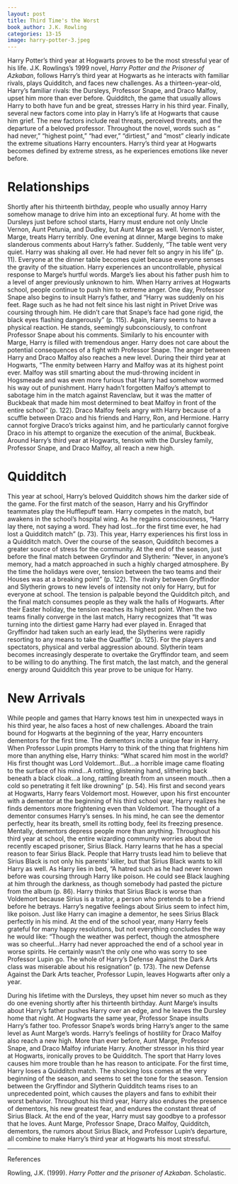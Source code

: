 ```yaml
---
layout: post
title: Third Time's the Worst
book_author: J.K. Rowling
categories: 13-15
image: harry-potter-3.jpeg
---
```


Harry Potter’s third year at Hogwarts proves to be the most stressful year of
his life. J.K. Rowlings’s 1999 novel, _Harry Potter and the Prisoner of
Azkaban_, follows Harry’s third year at Hogwarts as he interacts with familiar
rivals, plays Quidditch, and faces new challenges. As a thirteen-year-old,
Harry’s familiar rivals: the Dursleys, Professor Snape, and Draco Malfoy, upset
him more than ever before. Quidditch, the game that usually allows Harry to both
have fun and be great, stresses Harry in his third year. Finally, several new
factors come into play in Harry’s life at Hogwarts that cause him grief. The new
factors include real threats, perceived threats, and the departure of a beloved
professor. Throughout the novel, words such as “ had never,” “highest point,”
“had ever,” “dirtiest,” and “most” clearly indicate the extreme situations Harry
encounters. Harry’s third year at Hogwarts becomes defined by extreme stress, as
he experiences emotions like never before.

# Relationships

Shortly after his thirteenth birthday, people who usually annoy Harry somehow
manage to drive him into an exceptional fury. At home with the Dursleys just
before school starts, Harry must endure not only Uncle Vernon, Aunt Petunia, and
Dudley, but Aunt Marge as well. Vernon’s sister, Marge, treats Harry terribly.
One evening at dinner, Marge begins to make slanderous comments about Harry’s
father. Suddenly, “The table went very quiet. Harry was shaking all over. He had
never felt so angry in his life” (p. 11). Everyone at the dinner table becomes
quiet because everyone senses the gravity of the situation. Harry experiences an
uncontrollable, physical response to Marge’s hurtful words. Marge’s lies about
his father push him to a level of anger previously unknown to him. When Harry
arrives at Hogwarts school, people continue to push him to extreme anger. One
day, Professor Snape also begins to insult Harry’s father, and “Harry was
suddenly on his feet. Rage such as he had not felt since his last night in
Privet Drive was coursing through him. He didn’t care that Snape’s face had gone
rigid, the black eyes flashing dangerously” (p. 115). Again, Harry seems to have
a physical reaction. He stands, seemingly subconsciously, to confront Professor
Snape about his comments. Similarly to his encounter with Marge, Harry is filled
with tremendous anger. Harry does not care about the potential consequences of a
fight with Professor Snape. The anger between Harry and Draco Malfoy also
reaches a new level. During their third year at Hogwarts, “The enmity between
Harry and Malfoy was at its highest point ever. Malfoy was still smarting about
the mud-throwing incident in Hogsmeade and was even more furious that Harry had
somehow wormed his way out of punishment. Harry hadn’t forgotten Malfoy’s
attempt to sabotage him in the match against Ravenclaw, but it was the matter of
Buckbeak that made him most determined to beat Malfoy in front of the entire
school” (p. 122). Draco Malfoy feels angry with Harry because of a scuffle
between Draco and his friends and Harry, Ron, and Hermione. Harry cannot forgive
Draco’s tricks against him, and he particularly cannot forgive Draco in his
attempt to organize the execution of the animal, Buckbeak. Around Harry’s third
year at Hogwarts, tension with the Dursley family, Professor Snape, and Draco
Malfoy, all reach a new high.

# Quidditch

This year at school, Harry’s beloved Quidditch shows him the darker side of the
game. For the first match of the season, Harry and his Gryffindor teammates play
the Hufflepuff team. Harry competes in the match, but awakens in the school’s
hospital wing. As he regains consciousness, “Harry lay there, not saying a word.
They had lost…for the first time ever, he had lost a Quidditch match” (p. 73).
This year, Harry experiences his first loss in a Quidditch match. Over the
course of the season, Quidditch becomes a greater source of stress for the
community. At the end of the season, just before the final match between
Gryfindor and Slytherin: “Never, in anyone’s memory, had a match approached in
such a highly charged atmosphere. By the time the holidays were over, tension
between the two teams and their Houses was at a breaking point” (p. 122). The
rivalry between Gryffindor and Slytherin grows to new levels of intensity not
only for Harry, but for everyone at school. The tension is palpable beyond the
Quidditch pitch, and the final match consumes people as they walk the halls of
Hogwarts. After their Easter holiday, the tension reaches its highest point.
When the two teams finally converge in the last match, Harry recognizes that “It
was turning into the dirtiest game Harry had ever played in. Enraged that
Gryffindor had taken such an early lead, the Slytherins were rapidly resorting
to any means to take the Quaffle” (p. 125). For the players and spectators,
physical and verbal aggression abound. Slytherin team becomes increasingly
desperate to overtake the Gryffindor team, and seem to be willing to do
anything. The first match, the last match, and the general energy around
Quidditch this year prove to be unique for Harry.

# New Arrivals

While people and games that Harry knows test him in unexpected ways in his third
year, he also faces a host of new challenges. Aboard the train bound for
Hogwarts at the beginning of the year, Harry encounters dementors for the first
time. The dementors incite a unique fear in Harry. When Professor Lupin prompts
Harry to think of the thing that frightens him more than anything else, Harry
thinks: “What scared him most in the world? His first thought was Lord
Voldemort…But…a horrible image came floating to the surface of his mind…A
rotting, glistening hand, slithering back beneath a black cloak…a long, rattling
breath from an unseen mouth…then a cold so penetrating it felt like drowning”
(p. 54). His first and second years at Hogwarts, Harry fears Voldemort most.
However, upon his first encounter with a dementor at the beginning of his third
school year, Harry realizes he finds dementors more frightening even than
Voldemort. The thought of a dementor consumes Harry’s senses. In his mind, he
can see the dementor perfectly, hear its breath, smell its rotting body, feel
its freezing presence. Mentally, dementors depress people more than anything.
Throughout his third year at school, the entire wizarding community worries
about the recently escaped prisoner, Sirius Black. Harry learns that he has a
special reason to fear Sirius Black. People that Harry trusts lead him to
believe that Sirius Black is not only his parents’ killer, but that Sirius Black
wants to kill Harry as well. As Harry lies in bed, “A hatred such as he had
never known before was coursing through Harry like poison. He could see Black
laughing at him through the darkness, as though somebody had pasted the picture
from the album (p. 86). Harry thinks that Sirius Black is worse than Voldemort
because Sirius is a traitor, a person who pretends to be a friend before he
betrays. Harry’s negative feelings about Sirius seem to infect him, like poison.
Just like Harry can imagine a dementor, he sees Sirius Black perfectly in his
mind. At the end of the school year, many Harry feels grateful for many happy
resolutions, but not everything concludes the way he would like: “Though the
weather was perfect, though the atmosphere was so cheerful…Harry had never
approached the end of a school year in worse spirits. He certainly wasn’t the
only one who was sorry to see Professor Lupin go. The whole of Harry’s Defense
Against the Dark Arts class was miserable about his resignation” (p. 173). The
new Defense Against the Dark Arts teacher, Professor Lupin, leaves Hogwarts
after only a year.

During his lifetime with the Dursleys, they upset him never so much as they do
one evening shortly after his thirteenth birthday. Aunt Marge’s insults about
Harry’s father pushes Harry over an edge, and he leaves the Dursley home that
night. At Hogwarts the same year, Professor Snape insults Harry’s father too.
Professor Snape’s words bring Harry’s anger to the same level as Aunt Marge’s
words. Harry’s feelings of hostility for Draco Malfoy also reach a new high.
More than ever before, Aunt Marge, Professor Snape, and Draco Malfoy infuriate
Harry. Another stressor in his third year at Hogwarts, ironically proves to be
Quidditch. The sport that Harry loves causes him more trouble than he has reason
to anticipate. For the first time, Harry loses a Quidditch match. The shocking
loss comes at the very beginning of the season, and seems to set the tone for
the season. Tension between the Gryffindor and Slytherin Quidditch teams rises
to an unprecedented point, which causes the players and fans to exhibit their
worst behavior. Throughout his third year, Harry also endures the presence of
dementors, his new greatest fear, and endures the constant threat of Sirius
Black. At the end of the year, Harry must say goodbye to a professor that he
loves. Aunt Marge, Professor Snape, Draco Malfoy, Quidditch, dementors, the
rumors about Sirius Black, and Professor Lupin’s departure, all combine to make
Harry’s third year at Hogwarts his most stressful.

---
References

Rowling, J.K. (1999). _Harry Potter and the prisoner of Azkaban_. Scholastic.
